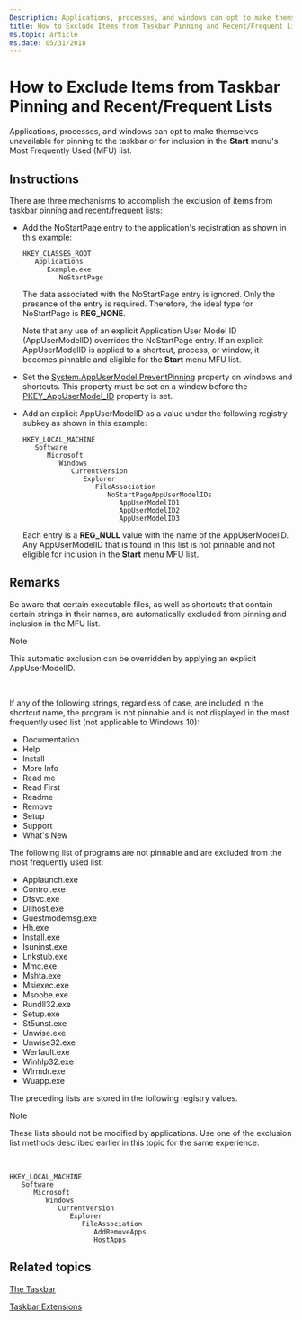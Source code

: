 ```yaml
---
Description: Applications, processes, and windows can opt to make themselves unavailable for pinning to the taskbar or for inclusion in the Start menu's Most Frequently Used (MFU) list.
title: How to Exclude Items from Taskbar Pinning and Recent/Frequent Lists
ms.topic: article
ms.date: 05/31/2018
---
```


# How to Exclude Items from Taskbar Pinning and Recent/Frequent Lists

Applications, processes, and windows can opt to make themselves unavailable for pinning to the taskbar or for inclusion in the **Start** menu's Most Frequently Used (MFU) list.

## Instructions


There are three mechanisms to accomplish the exclusion of items from taskbar pinning and recent/frequent lists:

-   Add the NoStartPage entry to the application's registration as shown in this example:

    ```
    HKEY_CLASSES_ROOT
       Applications
          Example.exe
             NoStartPage
    ```

    The data associated with the NoStartPage entry is ignored. Only the presence of the entry is required. Therefore, the ideal type for NoStartPage is **REG\_NONE**.

    Note that any use of an explicit Application User Model ID (AppUserModelID) overrides the NoStartPage entry. If an explicit AppUserModelID is applied to a shortcut, process, or window, it becomes pinnable and eligible for the **Start** menu MFU list.

-   Set the [System.AppUserModel.PreventPinning](../properties/props-system-appusermodel-preventpinning.md) property on windows and shortcuts. This property must be set on a window before the [PKEY\_AppUserModel\_ID](../properties/props-system-appusermodel-id.md) property is set.
-   Add an explicit AppUserModelID as a value under the following registry subkey as shown in this example:

    ```
    HKEY_LOCAL_MACHINE
       Software
          Microsoft
             Windows
                CurrentVersion
                   Explorer
                      FileAssociation
                         NoStartPageAppUserModelIDs
                            AppUserModelID1
                            AppUserModelID2
                            AppUserModelID3
    ```

    Each entry is a **REG\_NULL** value with the name of the AppUserModelID. Any AppUserModelID that is found in this list is not pinnable and not eligible for inclusion in the **Start** menu MFU list.

## Remarks

Be aware that certain executable files, as well as shortcuts that contain certain strings in their names, are automatically excluded from pinning and inclusion in the MFU list.

> [!Note]  
> This automatic exclusion can be overridden by applying an explicit AppUserModelID.

 

If any of the following strings, regardless of case, are included in the shortcut name, the program is not pinnable and is not displayed in the most frequently used list (not applicable to Windows 10):

-   Documentation
-   Help
-   Install
-   More Info
-   Read me
-   Read First
-   Readme
-   Remove
-   Setup
-   Support
-   What's New

The following list of programs are not pinnable and are excluded from the most frequently used list:

-   Applaunch.exe
-   Control.exe
-   Dfsvc.exe
-   Dllhost.exe
-   Guestmodemsg.exe
-   Hh.exe
-   Install.exe
-   Isuninst.exe
-   Lnkstub.exe
-   Mmc.exe
-   Mshta.exe
-   Msiexec.exe
-   Msoobe.exe
-   Rundll32.exe
-   Setup.exe
-   St5unst.exe
-   Unwise.exe
-   Unwise32.exe
-   Werfault.exe
-   Winhlp32.exe
-   Wlrmdr.exe
-   Wuapp.exe

The preceding lists are stored in the following registry values.

> [!Note]  
> These lists should not be modified by applications. Use one of the exclusion list methods described earlier in this topic for the same experience.

 

```
HKEY_LOCAL_MACHINE
   Software
      Microsoft
         Windows
            CurrentVersion
               Explorer
                  FileAssociation
                     AddRemoveApps
                     HostApps
```

## Related topics

<dl> <dt>

[The Taskbar](taskbar.md)
</dt> <dt>

[Taskbar Extensions](taskbar-extensions.md)
</dt> </dl>

 

 